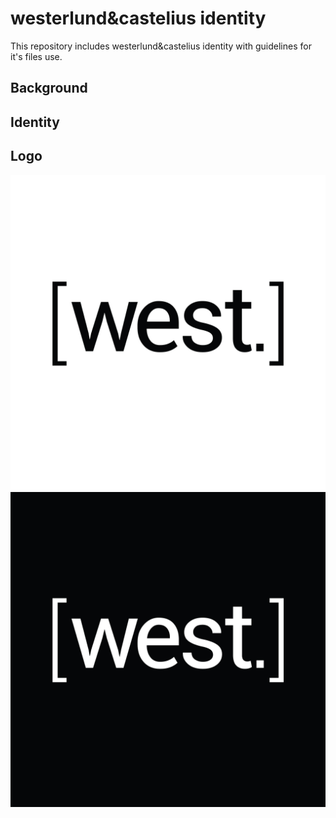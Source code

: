 westerlund&castelius identity
=============

This repository includes westerlund&castelius identity with guidelines for it's files use.

Background
-------



Identity
-------



Logo
-------

![Alt text](/logo/westerlundh&castelius-logo_black.jpg "")
![Alt text](/logo/westerlundh&castelius-logo_white.jpg "")